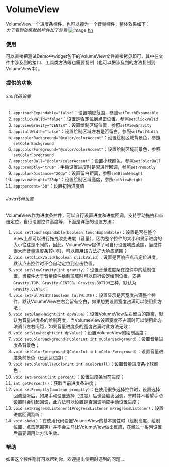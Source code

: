 # VolumeView
VolumeView一个进度条控件，也可以视为一个音量控件，整体效果如下：<br>
*为了看到效果就给控件加了背景*
![image](https://github.com/WRainbow/Bed-Of-ScreenShot/blob/master/Gif/VolumeView.gif "VolumeView.gif")
[hh](README.md)
### 使用
可以直接把测试Demo中widget包下的VolumeView文件直接拷贝即可，其中在文件中涉及到的接口、工具类方法等也需要复制（也可以把涉及到的方法复制到VolumeView中）。<br>
### 提供的功能
###### xml代码设置
1. `app:touchExpandable="false"`：设置响应范围，参照`setTouchExpandable`
2. `app:clickValid="false"`：设置是否定位到点击位置，参照`setClickValid`
3. `app:viewGravity="CENTER"`：设置绘制区域位置，参照`setViewGravity`
4. `app:fullWidth="false"`：设置绘制区域左右是否留白，参照`setFullWidth`
5. `app:colorBackground="@color/colorAccent"`：设置绘制区域背景色，参照`setColorBackground`
6. `app:colorForeground="@color/colorAccent"`：设置绘制区域前景色，参照`setColorForeground`
7. `app:colorBall="@color/colorAccent"`：设置小球颜色，参照`setColorBall`
8. `app:promptly="true"`：手动设置进度时是否进行回调，参照`setPromptly`
9. `app:blankDistance="20dp"`：设置留白距离，参照`setBlankHeight`
10. `app:viewHeight="25dp"`：设置绘制区域高度，参照`setViewHeight`
11. `app:percent="50"`：设置初始进度值
###### Java代码设置
VolumeView作为进度条控件，可以自行设置进度和进度回调，支持手动拖拽和点击定位，自行设置控件高度等，下面是详细的设置方法：<br>
1. `void setTouchExpandable(boolean touchExpandable)`：设置是否在整个View上都可以进行拖拽改变进度（音量），因为整个控件的大小和显示进度的大小往往是不同的，因此，VolumeView提供了可自行设置响应范围，当控件很大而音量进度条较小时，可以调用该方法扩大响应范围；
2. `void setClickValid(boolean clickValid)`：设置是否响应点击定位进度。默认点击控件时不会自动定位到点击位置。
3. `void setViewGravity(int gravity)`：设置音量进度条在控件中的绘制位置，当控件大于音量控件绘制区域时可以自行设定绘制位置，支持`Gravity.TOP`、`Gravity.CENTER`、`Gravity.BOTTOM`三种，默认为`Gravity.CENTER`；
4. `void setFullWidth(boolean fullWidth)`：设置显示是否宽度占满整个控件，默认VolumeView左右会留有空白，如果想要设置宽度占满可以使用此方法；
5. `void setBlankHeight(int dpValue)`：设置VolumeView左右留白的距离，默认为音量进度条的绘制高度，当VolumeView设置宽度不占满时可以使用此方法调节左右间距，如果音量进度条的宽度占满时此方法无效；
6. `void setViewHeight(int dpValue)`：设置VolumeView的绘制高度；
7. `void setColorBackground(@ColorInt int mColorBackground)`：设置音量进度条背景色；
8. `void setColorForeground(@ColorInt int mColorForeground)`：设置音量进度条前景色（已到达进度）；
9. `void setColorBall(@ColorInt int mColorBall)`：设置音量进度条小球颜色；
10. `void setPercent(int percent)`：设置进度条当前进度；
11. `int getPercent()`：获取当前进度条进度；
12. `void setPromptly(boolean promptly)`：在使用很多选择控件时，设置选择回调监听后，如果手动设置选择（进度）后也会触发回调，有时并不希望手动设置时会引起回调，此方法可以设置是否回调响应手动设置进度；
13. `void setProgressListener(IProgressListener mProgressListener)`：设置进度回调监听；
14. `void show()`：在使用代码设置VolumeView的基本属性时（绘制高度、绘制位置、点击范围等）并不会立马让VolumeView做出反应，在经过一系列设置后需要调用此方法生效。
### 帮助
如果这个控件刚好可以帮到你，欢迎提出使用时遇到的问题...